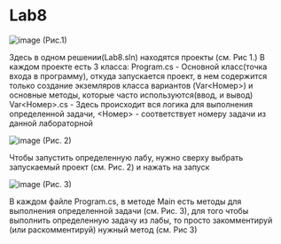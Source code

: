 # Lab8

![image](https://user-images.githubusercontent.com/55696016/208320067-e5560aab-ff41-413b-b675-782afcce9758.png) (Рис.1)

Здесь в одном решении(Lab8.sln) находятся проекты (см. Рис 1.)
В каждом проекте есть 3 класса: 
  Program.cs - Основной класс(точка входа в программу), откуда запускается проект, в нем содержится только создание экземляров класса вариантов (Var<Номер>) и основные 
    методы, которые часто используются(ввод, и вывод)
  Var<Номер>.cs - Здесь происходит вся логика для выполнения определенной задачи, <Номер> - соответствует номеру задачи из данной лабораторной

![image](https://user-images.githubusercontent.com/55696016/208320132-ab565f20-4957-46f8-b8b9-5faedb83f3e3.png) (Рис. 2)

Чтобы запустить определенную лабу, нужно сверху выбрать запускаемый проект (см. Рис. 2) и нажать на запуск


![image](https://user-images.githubusercontent.com/55696016/208320328-6f772656-b86a-47be-8aa1-a26c6ab964de.png) (Рис. 3)

В каждом файле Program.cs, в методе Main есть методы для выполнения определенной задачи (см. Рис. 3),
для того чтобы выполнить определенную задачу из лабы, то просто закомментируй (или раскомментируй) нужный метод (см. Рис 3)
